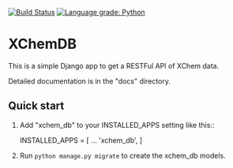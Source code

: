 [![Build Status](https://travis-ci.org/xchem/pipeline.svg?branch=master)](https://travis-ci.org/xchem/pipeline)
[![Language grade: Python](https://img.shields.io/lgtm/grade/python/g/xchem/pipeline.svg?logo=lgtm&logoWidth=18)](https://lgtm.com/projects/g/xchem/pipeline/context:python)


XChemDB
=====

This is a simple Django app to get a RESTFul API of XChem data.

Detailed documentation is in the "docs" directory.

Quick start
-----------

1. Add "xchem_db" to your INSTALLED_APPS setting like this::

    INSTALLED_APPS = [
        ...
        'xchem_db',
    ]

2. Run `python manage.py migrate` to create the xchem_db models.

